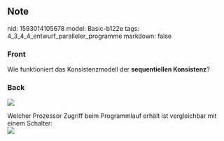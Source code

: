 ## Note
nid: 1593014105678
model: Basic-b122e
tags: 4_3_4_4_entwurf_paralleler_programme
markdown: false

### Front
Wie funktioniert das Konsistenzmodell der <b>sequentiellen
Konsistenz</b>?

### Back
<img src="paste-a8ca5de12536c3bf11109d848513dd4878ebf266.jpg"><div>Welcher Prozessor Zugriff beim Programmlauf erhält ist vergleichbar mit einem Schalter:</div><div><img src="paste-b3ad4277607f2bd0f211cd5471f63f5667aa9d99.jpg">
</div>
